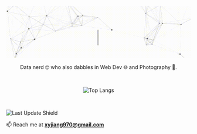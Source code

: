 <p align="center">
<img alt="Hi, I'm Jason" src="https://github.com/xyjiang970/xyjiang970/blob/main/assets/intro.gif">
</p>

<p align="center">
Data nerd 🤓 who also dabbles in Web Dev 🌐 and Photography 📸.
</p>


<p>&nbsp;</p>

<p align="center">
<img alt="Top Langs" src="https://github-readme-stats.vercel.app/api/top-langs/?username=xyjiang970&show_icons=true&theme=tokyonight">
</p>

<!-- ![Top Langs](https://github-readme-stats.vercel.app/api/top-langs/?username=xyjiang970&show_icons=true&theme=tokyonight) -->

<p>&nbsp;</p>

<img align="left" alt='Last Update Shield' src="https://img.shields.io/github/last-commit/xyjiang970/xyjiang970/main?label=Last%20updated&style=flat">

<p>&nbsp;</p>

📫 Reach me at **xyjiang970@gmail.com**
